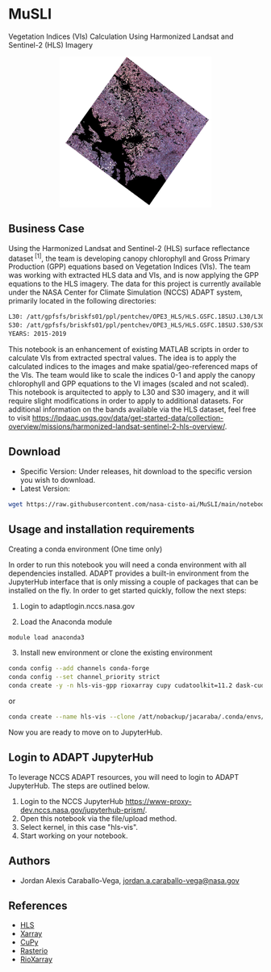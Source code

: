 # MuSLI

Vegetation Indices (VIs) Calculation Using Harmonized Landsat and Sentinel-2 (HLS) Imagery

<p align="center">
<img align="center" src="docs/musli.png" width="300" height="300">
</p>

## Business Case

Using the Harmonized Landsat and Sentinel-2 (HLS) surface reflectance dataset<sup> [1]</sup>,
the team is developing canopy chlorophyll and Gross Primary Production (GPP) equations based on
Vegetation Indices (VIs). The team was working with extracted HLS data and VIs, and is now applying
the GPP equations to the HLS imagery. The data for this project is currently available under the NASA
Center for Climate Simulation (NCCS) ADAPT system, primarily located in the following directories:

```bash
L30: /att/gpfsfs/briskfs01/ppl/pentchev/OPE3_HLS/HLS.GSFC.18SUJ.L30/L30
S30: /att/gpfsfs/briskfs01/ppl/pentchev/OPE3_HLS/HLS.GSFC.18SUJ.S30/S30
YEARS: 2015-2019
```

This notebook is an enhancement of existing MATLAB scripts in order to calculate VIs from extracted spectral
values. The idea is to apply the calculated indices to the images and make spatial/geo-referenced maps of the
VIs. The team would like to scale the indices 0-1 and apply the canopy chlorophyll and GPP equations to the VI
images (scaled and not scaled). This notebook is arquitected to apply to L30 and S30 imagery, and it will require
slight modifications in order to apply to additional datasets. For additional information on the bands available
via the HLS dataset, feel free to visit <https://lpdaac.usgs.gov/data/get-started-data/collection-overview/missions/harmonized-landsat-sentinel-2-hls-overview/>.

## Download

- Specific Version: Under releases, hit download to the specific version you wish to download.
- Latest Version:

```bash
wget https://raw.githubusercontent.com/nasa-cisto-ai/MuSLI/main/notebooks/LANDSAT-SENTINEL-HLS-VIS-GPU.ipynb
```

## Usage and installation requirements

Creating a conda environment (One time only)

In order to run this notebook you will need a conda environment with all dependencies installed. ADAPT provides a built-in environment from the JupyterHub interface that is only missing a couple of packages that can be installed on the fly. In order to get started quickly, follow the next steps:

1. Login to adaptlogin.nccs.nasa.gov

2. Load the Anaconda module

```bash
module load anaconda3
```

3. Install new environment or clone the existing environment

```bash
conda config --add channels conda-forge
conda config --set channel_priority strict
conda create -y -n hls-vis-gpp rioxarray cupy cudatoolkit=11.2 dask-cuda cudnn cutensor nccl ipykernel ipywidgets matplotlib geopandas iteration_utilities
```

or

```bash
conda create --name hls-vis --clone /att/nobackup/jacaraba/.conda/envs/hls-vis
```

Now you are ready to move on to JupyterHub.

## Login to ADAPT JupyterHub

To leverage NCCS ADAPT resources, you will need to login to ADAPT JupyterHub. The steps are outlined below.

1. Login to the NCCS JupyterHub <https://www-proxy-dev.nccs.nasa.gov/jupyterhub-prism/>.
2. Open this notebook via the file/upload method.
3. Select kernel, in this case "hls-vis".
4. Start working on your notebook.

## Authors

- Jordan Alexis Caraballo-Vega, <jordan.a.caraballo-vega@nasa.gov>

## References

- [HLS](https://lpdaac.usgs.gov/data/get-started-data/collection-overview/missions/harmonized-landsat-sentinel-2-hls-overview/)
- [Xarray](http://xarray.pydata.org/en/stable/)
- [CuPy](https://cupy.dev/)
- [Rasterio](https://rasterio.readthedocs.io/en/latest/)
- [RioXarray](https://corteva.github.io/rioxarray/stable/)
